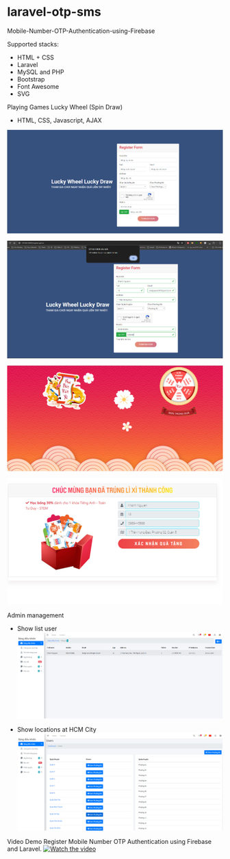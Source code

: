 # laravel-otp-sms
Mobile-Number-OTP-Authentication-using-Firebase

Supported stacks:

- HTML + CSS
- Laravel 
- MySQL and PHP
- Bootstrap
- Font Awesome
- SVG

Playing Games Lucky Wheel (Spin Draw)
- HTML, CSS, Javascript, AJAX

![Alt Form Register](https://github.com/designpro24h/laravel-otp-sms/blob/main/screenshot/frm_register.jpg)

![Alt Form OTP ](https://github.com/designpro24h/laravel-otp-sms/blob/main/screenshot/check_sms_otp_success.jpg)

![Alt Form OTP ](https://github.com/designpro24h/laravel-otp-sms/blob/main/screenshot/play_spin_luckwheel.jpg)

![Alt Form OTP ](https://github.com/designpro24h/laravel-otp-sms/blob/main/screenshot/winwin-luckywheel.jpg)

Admin management 
- Show list user 
![Alt Form OTP ](https://github.com/designpro24h/laravel-otp-sms/blob/main/screenshot/admin_management.jpg)

- Show locations at HCM City
![Alt Form OTP ](https://github.com/designpro24h/laravel-otp-sms/blob/main/screenshot/zone_management.jpg)


Video Demo Register Mobile Number OTP Authentication using Firebase and Laravel.
[![Watch the video](https://i9.ytimg.com/vi_webp/0I2fngt7blw/mqdefault.webp?v=66a76e55&sqp=CPzbnbUG&rs=AOn4CLDfXSiMzWB0jEp3C8h78M684ZtLOA)](https://youtu.be/0I2fngt7blw)